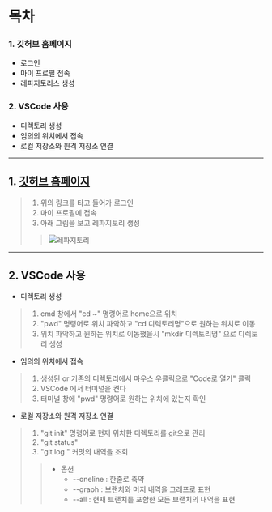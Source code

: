 # 목차
### 1. 깃허브 홈페이지
*  로그인
*  마이 프로필 접속
*  레파지토리스 생성
### 2. VSCode 사용
*  디렉토리 생성
*  임의의 위치에서 접속
*  로컬 저장소와 원격 저장소 연결

***

## 1. [깃허브 홈페이지](https://github.com/)
>1. 위의 링크를 타고 들어가 로그인
>2. 마이 프로필에 접속
>3. 아래 그림을 보고 레파지토리 생성
>>![레파지토리](C:\Users\solph\Desktop\수업\특강\033.jpg)

***

## 2. VSCode 사용
* 디렉토리 생성
>  1. cmd 창에서 "cd ~" 명령어로 home으로 위치
>  2. "pwd" 명령어로 위치 파악하고 "cd 디렉토리명"으로 원하는 위치로 이동
>  3. 위치 파악하고 원하는 위치로 이동했을시 "mkdir 디렉토리명" 으로 디렉토리 생성
* 임의의 위치에서 접속
>  1. 생성된 or 기존의 디렉토리에서 마우스 우클릭으로 "Code로 열기" 클릭
>  2. VSCode 에서 터미널을 켠다
>  3. 터미널 창에 "pwd" 명령어로 원하는 위치에 있는지 확인
* 로컬 저장소와 원격 저장소 연결
>  1. "git init" 명령어로 현재 위치한 디렉토리를 git으로 관리
>  2. "git status"
>  4. "git log " 커밋의 내역을 조회
>> * 옵션
>>      * --oneline : 한줄로 축약
>>      * --graph   : 브랜치와 머지 내역을 그래프로 표현
>>      * --all     : 현재 브랜치를 포함한 모든 브랜치의 내역을 표현 


